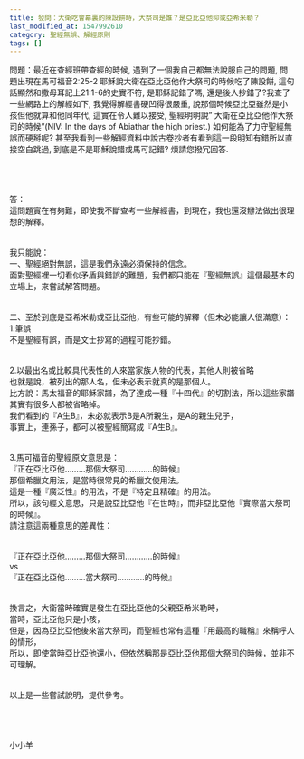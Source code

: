```yaml
---
title: 發問：大衛吃會幕裏的陳設餅時，大祭司是誰？是亞比亞他抑或亞希米勒？
last_modified_at: 1547992610
category: 聖經無誤、解經原則
tags: []
---
```


問題：最近在查經班帶查經的時候, 遇到了一個我自己都無法說服自己的問題, 問題出現在馬可福音2:25-2 耶穌說大衛在亞比亞他作大祭司的時候吃了陳設餅, 這句話顯然和撒母耳記上21:1-6的史實不符, 是耶穌記錯了嗎, 還是後人抄錯了?<!--more-->我查了一些網路上的解經如下, 我覺得解經書硬凹得很嚴重, 說那個時候亞比亞雖然是小孩但他就算和他同年代, 這實在令人難以接受, 聖經明明說” 大衛在亞比亞他作大祭司的時候”(NIV: In the days of Abiathar the high priest.) 如何能為了力守聖經無誤而硬掰呢? 甚至我看到一些解經資料中說古卷抄者有看到這一段明知有錯所以直接空白跳過, 到底是不是耶穌說錯或馬可記錯? 煩請您撥冗回答.<br><br><br><br><br>答：<br>這問題實在有夠難，即使我不斷查考一些解經書，到現在，我也還沒辦法做出很理想的解釋。<br><br> <br>我只能說：<br>一、聖經絕對無誤，這是我們永遠必須保持的信念。<br>面對聖經裡一切看似矛盾與錯誤的難題，我們都只能在『聖經無誤』這個最基本的立場上，來嘗試解答問題。<br><br> <br>二、至於到底是亞希米勒或亞比亞他，有些可能的解釋（但未必能讓人很滿意）：<br>1.筆誤<br>不是聖經有誤，而是文士抄寫的過程可能抄錯。<br><br> <br>2.以最出名或比較具代表性的人來當家族人物的代表，其他人則被省略<br>也就是說，被列出的那人名，但未必表示就真的是那個人。<br>比方說：馬太福音的耶穌家譜，為了達成一種『十四代』的切割法，所以這些家譜其實有很多人都被省略掉。<br>我們看到的『A生B』，未必就表示B是A所親生，是A的親生兒子，<br>事實上，連孫子，都可以被聖經簡寫成『A生B』。<br><br> <br>3.馬可福音的聖經原文意思是：<br>『正在亞比亞他………那個大祭司…………的時候』<br>那個希臘文用法，是當時很常見的希臘文使用法。<br>這是一種『廣泛性』的用法，不是『特定且精確』的用法。<br>所以，該句經文意思，只是說亞比亞他『在世時』，而非亞比亞他『實際當大祭司的時候』。<br>請注意這兩種意思的差異性：<br><br> <br>『正在亞比亞他………那個大祭司…………的時候』<br>vs<br>『正在亞比亞他………當大祭司…………的時候』<br><br> <br>換言之，大衛當時確實是發生在亞比亞他的父親亞希米勒時，<br>當時，亞比亞他只是小孩，<br>但是，因為亞比亞他後來當大祭司，而聖經也常有這種『用最高的職稱』來稱呼人的情形，<br>所以，即使當時亞比亞他還小，但依然稱那是亞比亞他那個大祭司的時候，並非不可理解。<br> <br> <br>以上是一些嘗試說明，提供參考。<br><br><br><br><br>小小羊<br>
